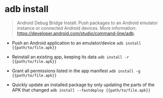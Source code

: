 # adb install
> Android Debug Bridge Install: Push packages to an Android emulator instance or connected Android devices.
> More information: <https://developer.android.com/studio/command-line/adb>.

- Push an Android application to an emulator/device
`adb install {{path/to/file.apk}}`

- Reinstall an existing app, keeping its data
`adb install -r {{path/to/file.apk}}`

- Grant all permissions listed in the app manifest
`adb install -g {{path/to/file.apk}}`

- Quickly update an installed package by only updating the parts of the APK that changed
`adb install --fastdeploy {{path/to/file.apk}}`
